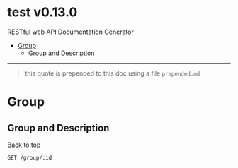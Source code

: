 <a name="top"></a>
# test v0.13.0

RESTful web API Documentation Generator

 - [Group](#Group)
   - [Group and Description](#Group-and-Description)

___

 > this quote is prepended to this doc using a file `prepended.md`


# <a name='Group'></a> Group

## <a name='Group-and-Description'></a> Group and Description
[Back to top](#top)

```
GET /group/:id
```
